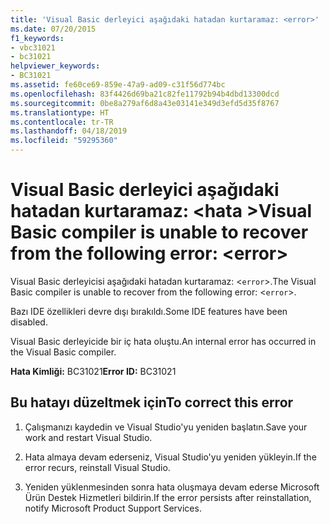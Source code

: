 ```yaml
---
title: 'Visual Basic derleyici aşağıdaki hatadan kurtaramaz: <error>'
ms.date: 07/20/2015
f1_keywords:
- vbc31021
- bc31021
helpviewer_keywords:
- BC31021
ms.assetid: fe60ce69-859e-47a9-ad09-c31f56d774bc
ms.openlocfilehash: 83f4426d69ba21c82fe11792b94b4dbd13300dcd
ms.sourcegitcommit: 0be8a279af6d8a43e03141e349d3efd5d35f8767
ms.translationtype: HT
ms.contentlocale: tr-TR
ms.lasthandoff: 04/18/2019
ms.locfileid: "59295360"
---
```

# <a name="visual-basic-compiler-is-unable-to-recover-from-the-following-error-error"></a><span data-ttu-id="d02db-102">Visual Basic derleyici aşağıdaki hatadan kurtaramaz: \<hata ></span><span class="sxs-lookup"><span data-stu-id="d02db-102">Visual Basic compiler is unable to recover from the following error: \<error></span></span>
<span data-ttu-id="d02db-103">Visual Basic derleyicisi aşağıdaki hatadan kurtaramaz: <`error`>.</span><span class="sxs-lookup"><span data-stu-id="d02db-103">The Visual Basic compiler is unable to recover from the following error: <`error`>.</span></span>  
  
 <span data-ttu-id="d02db-104">Bazı IDE özellikleri devre dışı bırakıldı.</span><span class="sxs-lookup"><span data-stu-id="d02db-104">Some IDE features have been disabled.</span></span>  
  
 <span data-ttu-id="d02db-105">Visual Basic derleyicide bir iç hata oluştu.</span><span class="sxs-lookup"><span data-stu-id="d02db-105">An internal error has occurred in the Visual Basic compiler.</span></span>  
  
 <span data-ttu-id="d02db-106">**Hata Kimliği:** BC31021</span><span class="sxs-lookup"><span data-stu-id="d02db-106">**Error ID:** BC31021</span></span>  
  
## <a name="to-correct-this-error"></a><span data-ttu-id="d02db-107">Bu hatayı düzeltmek için</span><span class="sxs-lookup"><span data-stu-id="d02db-107">To correct this error</span></span>  
  
1. <span data-ttu-id="d02db-108">Çalışmanızı kaydedin ve Visual Studio'yu yeniden başlatın.</span><span class="sxs-lookup"><span data-stu-id="d02db-108">Save your work and restart Visual Studio.</span></span>  
  
2. <span data-ttu-id="d02db-109">Hata almaya devam ederseniz, Visual Studio'yu yeniden yükleyin.</span><span class="sxs-lookup"><span data-stu-id="d02db-109">If the error recurs, reinstall Visual Studio.</span></span>  
  
3. <span data-ttu-id="d02db-110">Yeniden yüklenmesinden sonra hata oluşmaya devam ederse Microsoft Ürün Destek Hizmetleri bildirin.</span><span class="sxs-lookup"><span data-stu-id="d02db-110">If the error persists after reinstallation, notify Microsoft Product Support Services.</span></span>  
